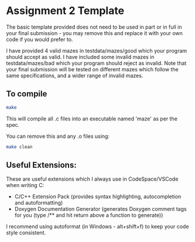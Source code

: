 # Assignment 2 Template

The basic template provided does not need to be used in part or in full in your final submission - you may remove this and replace it with your own code if you would prefer to.

I have provided 4 valid mazes in testdata/mazes/good which your program should accept as valid. I have included some invalid mazes in testdata/mazes/bad which your program should reject as invalid. Note that your final submission will be tested on different mazes which follow the same specifications, and a wider range of invalid mazes.

## To compile

```bash
make
```
This will compile all .c files into an executable named 'maze' as per the spec.

You can remove this and any .o files using:
```bash
make clean
```

## Useful Extensions:
These are useful extensions which I always use in CodeSpace/VSCode when writing C:
- C/C++ Extension Pack (provides syntax highlighting, autocompletion and autoformatting)
- Doxygen Documentation Generator (generates Doxygen comment tags for you (type /** and hit return above a function to generate))


I recommend using autoformat (in Windows - alt+shift+f) to keep your code style consistent.